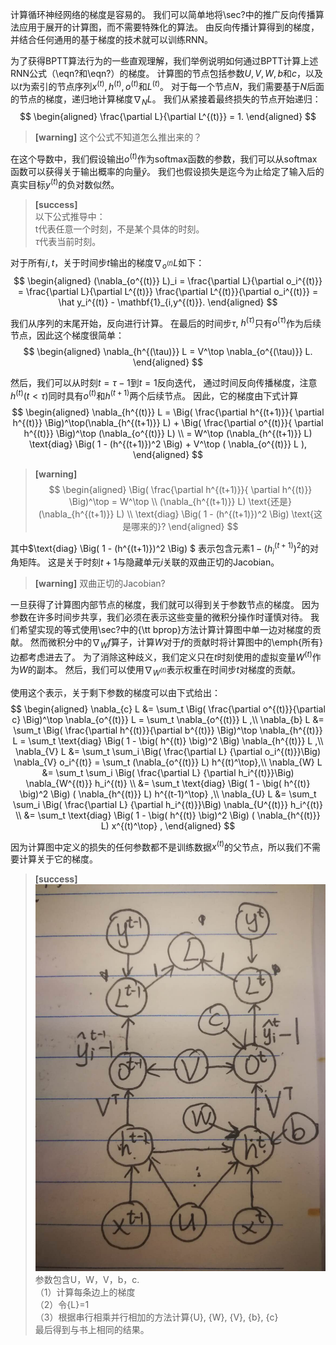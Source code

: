 计算循环神经网络的梯度是容易的。
我们可以简单地将\sec?中的推广反向传播算法应用于展开的计算图，而不需要特殊化的算法。
由反向传播计算得到的梯度，并结合任何通用的基于梯度的技术就可以训练RNN。

为了获得BPTT算法行为的一些直观理解，我们举例说明如何通过BPTT计算上述RNN公式（\eqn?和\eqn?）的梯度。
计算图的节点包括参数$U,V,W, b$和$c$，以及以$t$为索引的节点序列$x^{(t)}, h^{(t)},o^{(t)}$和$L^{(t)}$。
对于每一个节点$N$，我们需要基于$N$后面的节点的梯度，递归地计算梯度$\nabla_{N} L$。
我们从紧接着最终损失的节点开始递归：  
$$
\begin{aligned}
 \frac{\partial L}{\partial L^{(t)}} = 1.
\end{aligned}
$$

> **[warning]** 这个公式不知道怎么推出来的？  

在这个导数中，我们假设输出$o^{(t)}$作为softmax函数的参数，我们可以从softmax函数可以获得关于输出概率的向量$\hat{y}$。
我们也假设损失是迄今为止给定了输入后的真实目标$y^{(t)}$的负对数似然。  
> **[success]**  
以下公式推导中：  
t代表任意一个时刻，不是某个具体的时刻。  
$\tau$代表当前时刻。  

对于所有$i,t$，关于时间步$t$输出的梯度$\nabla_{o^{(t)}} L$如下：
$$
\begin{aligned}
 (\nabla_{o^{(t)}} L)_i =  \frac{\partial L}{\partial o_i^{(t)}} 
 =  \frac{\partial L}{\partial L^{(t)}}  \frac{\partial L^{(t)}}{\partial o_i^{(t)}}  
 = \hat y_i^{(t)} - \mathbf{1}_{i,y^{(t)}}.
\end{aligned}
$$

我们从序列的末尾开始，反向进行计算。
在最后的时间步$\tau$, $h^{(\tau)}$只有$o^{(\tau)}$作为后续节点，因此这个梯度很简单：
$$
\begin{aligned}
 \nabla_{h^{(\tau)}} L = V^\top \nabla_{o^{(\tau)}} L.
\end{aligned}
$$

然后，我们可以从时刻$t=\tau-1$到$t=1$反向迭代， 通过时间反向传播梯度，注意$h^{(t)}(t < \tau)$同时具有$o^{(t)}$和$h^{(t+1)}$两个后续节点。
因此，它的梯度由下式计算
$$
\begin{aligned}
\nabla_{h^{(t)}} L = \Big( \frac{\partial h^{(t+1)}}{ \partial h^{(t)}}  \Big)^\top(\nabla_{h^{(t+1)}} L) + \Big( \frac{\partial o^{(t)}}{ \partial h^{(t)}}  \Big)^\top (\nabla_{o^{(t)}} L) \\
= W^\top (\nabla_{h^{(t+1)}} L) \text{diag} \Big( 1 - (h^{(t+1)})^2 \Big) + V^\top ( \nabla_{o^{(t)}} L ),
\end{aligned}
$$

> **[warning]**  
$$
\begin{aligned}
\Big( \frac{\partial h^{(t+1)}}{ \partial h^{(t)}}  \Big)^\top = W^\top  \\
(\nabla_{h^{(t+1)}} L) \text{还是} (\nabla_{h^{(t+1)}} L) \\
\text{diag} \Big( 1 - (h^{(t+1)})^2 \Big) \text{这是哪来的}?
\end{aligned}
$$

其中$\text{diag} \Big( 1 - (h^{(t+1)})^2 \Big) $ 表示包含元素$1 - (h_i^{(t+1)})^2$的对角矩阵。
这是关于时刻$t+1$与隐藏单元$i$关联的双曲正切的Jacobian。  
> **[warning]** 双曲正切的Jacobian?  

一旦获得了计算图内部节点的梯度，我们就可以得到关于参数节点的梯度。
因为参数在许多时间步共享，我们必须在表示这些变量的微积分操作时谨慎对待。
我们希望实现的等式使用\sec?中的{\tt bprop}方法计算计算图中单一边对梯度的贡献。
然而微积分中的$\nabla_{W} f$算子，计算$W$对于$f$的贡献时将计算图中的\emph{所有}边都考虑进去了。
为了消除这种歧义，我们定义只在$t$时刻使用的虚拟变量$W^{(t)}$作为$W$的副本。
然后，我们可以使用$\nabla_{W^{(t)}}$表示权重在时间步$t$对梯度的贡献。

使用这个表示，关于剩下参数的梯度可以由下式给出：
$$
\begin{aligned}
 \nabla_{c} L &=  \sum_t \Big( \frac{\partial o^{(t)}}{\partial c} \Big)^\top \nabla_{o^{(t)}} L 
 = \sum_t \nabla_{o^{(t)}} L ,\\
 \nabla_{b} L &= \sum_t \Big( \frac{\partial h^{(t)}}{\partial b^{(t)}} \Big)^\top \nabla_{h^{(t)}} L 
 = \sum_t \text{diag} \Big( 1 - \big( h^{(t)} \big)^2 \Big)  \nabla_{h^{(t)}} L  ,\\
 \nabla_{V} L &= \sum_t \sum_i \Big( \frac{\partial L} {\partial o_i^{(t)}}\Big) \nabla_{V} o_i^{(t)} 
 = \sum_t (\nabla_{o^{(t)}} L) h^{(t)^\top},\\
 \nabla_{W} L &= \sum_t \sum_i \Big( \frac{\partial L} {\partial h_i^{(t)}}\Big) 
 \nabla_{W^{(t)}} h_i^{(t)} \\
&= \sum_t \text{diag} \Big( 1 - \big( h^{(t)} \big)^2 \Big) ( \nabla_{h^{(t)}} L) h^{(t-1)^\top} ,\\
 \nabla_{U} L &= \sum_t \sum_i \Big( \frac{\partial L} {\partial h_i^{(t)}}\Big) 
 \nabla_{U^{(t)}} h_i^{(t)} \\
&= \sum_t \text{diag} \Big( 1 - \big( h^{(t)} \big)^2 \Big) ( \nabla_{h^{(t)}} L) x^{(t)^\top} ,
\end{aligned}
$$

因为计算图中定义的损失的任何参数都不是训练数据$x^{(t)}$的父节点，所以我们不需要计算关于它的梯度。  
> **[success]**  
![](/assets/images/Chapter10/5.jpg)  
参数包含U，W，V，b，c.  
（1）计算每条边上的梯度  
（2）令{L}=1  
（3）根据串行相乘并行相加的方法计算{U}, {W}, {V}, {b}, {c}  
最后得到与书上相同的结果。  
